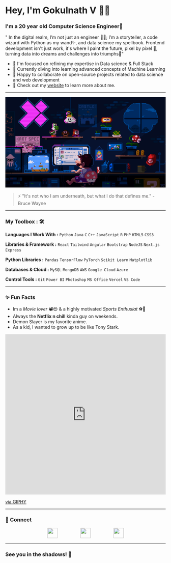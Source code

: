 # Hey, I'm Gokulnath V 👋🏽

### I'm a 20 year old Computer Science Engineer🌟

" In the digital realm, I’m not just an engineer 👨‍💻; I’m a storyteller, a code wizard with Python as my wand✨, and data science my spellbook. Frontend development isn't just work, it's where I paint the future, pixel by pixel 🧱, turning data into dreams and challenges into triumphs🦾"

- 🔭 I'm focused on refining my expertise in Data science & Full Stack
- 📑 Currently diving into learning advanced concepts of Machine Learning
- 👯 Happy to collaborate on open-source projects related to data science and web development
- 🌟 Check out my [website](https://gokulnath-v-portfolio.vercel.app/) to learn more about me.
---

![Coding in Action](./7270403.gif)

> ⚡ "It's not who I am underneath, but what I do that defines me." - Bruce Wayne

---

### My Toolbox : 🛠

**Languages I Work With :** ``Python`` ``Java`` ``C`` ``C++`` ``JavaScript`` ``R`` ``PHP`` ``HTML5`` ``CSS3``

**Libraries & Framework :** ``React`` ``Tailwind`` ``Angular`` ``Bootstrap`` ``NodeJS`` ``Next.js`` ``Express``

**Python Libraries :** ``Pandas`` ``TensorFlow`` ``PyTorch`` ``Scikit Learn`` `Matplotlib`

**Databases & Cloud :** ``MySQL`` ``MongoDB`` ``AWS`` ``Google Cloud`` ``Azure``

**Control Tools :** ``Git`` `Power BI` ``Photoshop`` `MS Office` `Vercel` `VS Code`

---
### ✨ Fun Facts 

- Im a *Movie lover* 📽️😍 & a highly motivated *Sports Enthusiat* ⚽🏏
- Always the **Netflix n chill** kinda guy on weekends.
- Demon Slayer is my favorite anime.
- As a kid, I wanted to grow up to be like Tony Stark.

<div style="width:100%;height:0;padding-bottom:100%;position:relative;"><iframe src="https://giphy.com/embed/iMlxBLNcvorRCMyNoi" width="100%" height="100%" style="position:absolute" frameBorder="0" class="giphy-embed" allowFullScreen></iframe></div><p><a href="https://giphy.com/gifs/art-pixel-8bit-iMlxBLNcvorRCMyNoi">via GIPHY</a></p>

---
### 🤝 Connect
<p align="center" style="display: flex; justify-content: center; gap: 30px;"> 
  <a href="https://www.github.com/Coding-Devil"><img src="https://www.vectorlogo.zone/logos/github/github-tile.svg" width="32" height="32" /></a> &nbsp &nbsp
  <a href="http://www.instagram.com/bujjii03"><img src="https://raw.githubusercontent.com/danielcranney/readme-generator/main/public/icons/socials/instagram.svg" width="32" height="32" /></a> &nbsp &nbsp
  <a href="https://www.linkedin.com/in/gokulnath-v-2003g"><img src="https://raw.githubusercontent.com/danielcranney/readme-generator/main/public/icons/socials/linkedin.svg" width="32" height="32" /></a>
</p>

---
### See you in the shadows! 🦇

